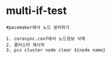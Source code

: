 # multi-if-test

```
#pacemaker에서 노드 분리하기 

1. corosync.conf에서 노드정보 삭제
2. 클러스터 재시작
3. pcs cluster node clear ${node name}
```
